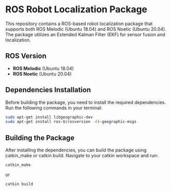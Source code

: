 # ROS Robot Localization Package

This repository contains a ROS-based robot localization package that supports both ROS Melodic (Ubuntu 18.04) and ROS Noetic (Ubuntu 20.04). The package utilizes an Extended Kalman Filter (EKF) for sensor fusion and localization.

## ROS Version
- **ROS Melodic** (Ubuntu 18.04)
- **ROS Noetic** (Ubuntu 20.04)

## Dependencies Installation

Before building the package, you need to install the required dependencies. Run the following commands in your terminal:

```bash
sudo apt-get install libgeographic-dev
sudo apt-get install ros-$(rosversion -d)-geographic-msgs
```
## Building the Package

After installing the dependencies, you can build the package using catkin_make or catkin build. Navigate to your catkin workspace and run:

```bash
catkin_make
```
or

```bash
catkin build
```
